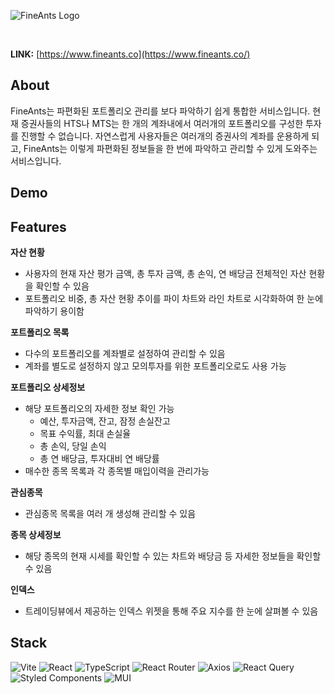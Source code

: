 ![FineAnts Logo](https://github.com/fine-ants/frontend/assets/114852081/2be2569b-448a-481f-ab49-d1eb53452683)

<br>

**LINK:** [https://www.fineants.co](https://www.fineants.co/)

## About

FineAnts는 파편화된 포트폴리오 관리를 보다 파악하기 쉽게 통합한 서비스입니다. 현재 증권사들의 HTS나 MTS는 한 개의 계좌내에서 여러개의 포트폴리오를 구성한 투자를 진행할 수 없습니다. 자연스럽게 사용자들은 여러개의 증권사의 계좌를 운용하게 되고, FineAnts는 이렇게 파편화된 정보들을 한 번에 파악하고 관리할 수 있게 도와주는 서비스입니다.

## Demo

## Features

**자산 현황**

- 사용자의 현재 자산 평가 금액, 총 투자 금액, 총 손익, 연 배당금 전체적인 자산 현황을 확인할 수 있음
- 포트폴리오 비중, 총 자산 현황 추이를 파이 차트와 라인 차트로 시각화하여 한 눈에 파악하기 용이함

**포트폴리오 목록**

- 다수의 포트폴리오를 계좌별로 설정하여 관리할 수 있음
- 계좌를 별도로 설정하지 않고 모의투자를 위한 포트폴리오로도 사용 가능

**포트폴리오 상세정보**

- 해당 포트폴리오의 자세한 정보 확인 가능
  - 예산, 투자금액, 잔고, 잠정 손실잔고
  - 목표 수익률, 최대 손실율
  - 총 손익, 당일 손익
  - 총 연 배당금, 투자대비 연 배당률
- 매수한 종목 목록과 각 종목별 매입이력을 관리가능

**관심종목**

- 관심종목 목록을 여러 개 생성해 관리할 수 있음

**종목 상세정보**

- 해당 종목의 현재 시세를 확인할 수 있는 차트와 배당금 등 자세한 정보들을 확인할 수 있음

**인덱스**

- 트레이딩뷰에서 제공하는 인덱스 위젯을 통해 주요 지수를 한 눈에 살펴볼 수 있음

## Stack

![Vite](https://img.shields.io/badge/vite-%23646CFF.svg?style=for-the-badge&logo=vite&logoColor=white)
![React](https://img.shields.io/badge/react-%2320232a.svg?style=for-the-badge&logo=react&logoColor=%2361DAFB)
![TypeScript](https://img.shields.io/badge/typescript-%23007ACC.svg?style=for-the-badge&logo=typescript&logoColor=white)
![React Router](https://img.shields.io/badge/React_Router-CA4245?style=for-the-badge&logo=react-router&logoColor=white)
![Axios](https://img.shields.io/badge/axios-671DDF?style=for-the-badge&logo=axios&logoColor=white)
![React Query](https://img.shields.io/badge/-tanstack%20Query-FF4154?style=for-the-badge&logo=react%20query&logoColor=white)
![Styled Components](https://img.shields.io/badge/styled--components-DB7093?style=for-the-badge&logo=styled-components&logoColor=white)
![MUI](https://img.shields.io/badge/-MUI-007FFF?style=for-the-badge&logo=mui&logoColor=white)
